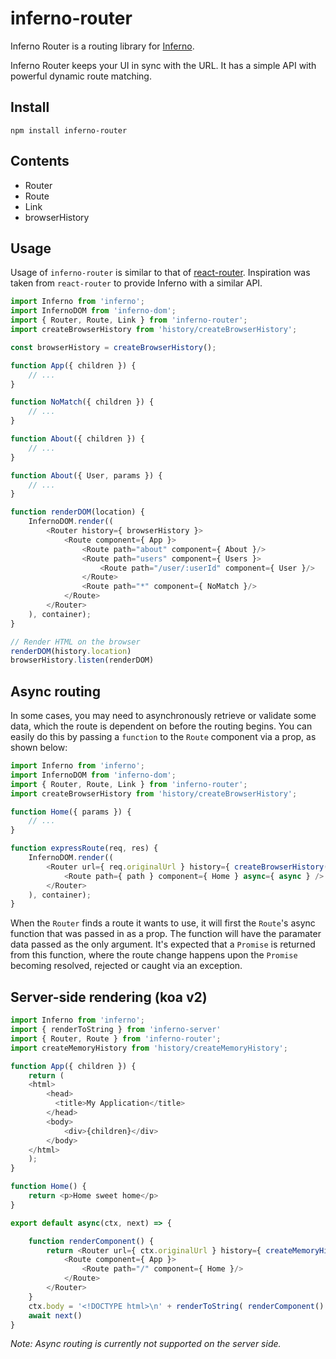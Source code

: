 # inferno-router

Inferno Router is a routing library for [Inferno](https://github.com/trueadm/inferno).

Inferno Router keeps your UI in sync with the URL. It has a simple API with powerful dynamic route matching.

## Install

```
npm install inferno-router
```

## Contents

* Router
* Route
* Link
* browserHistory

## Usage

Usage of `inferno-router` is similar to that of [react-router](https://github.com/reactjs/react-router). 
Inspiration was taken from `react-router` to provide Inferno with a similar API. 

```js
import Inferno from 'inferno';
import InfernoDOM from 'inferno-dom';
import { Router, Route, Link } from 'inferno-router';
import createBrowserHistory from 'history/createBrowserHistory';

const browserHistory = createBrowserHistory();

function App({ children }) {
	// ...
}

function NoMatch({ children }) {
	// ...
}

function About({ children }) {
	// ...
}

function About({ User, params }) {
	// ...
}

function renderDOM(location) {
    InfernoDOM.render((
        <Router history={ browserHistory }>
            <Route component={ App }>
                <Route path="about" component={ About }/>
                <Route path="users" component={ Users }>
                    <Route path="/user/:userId" component={ User }/>
                </Route>
                <Route path="*" component={ NoMatch }/>
            </Route>
        </Router>
    ), container);
}

// Render HTML on the browser
renderDOM(history.location)
browserHistory.listen(renderDOM)
```

## Async routing

In some cases, you may need to asynchronously retrieve or validate some data, which the route is dependent on before the routing begins.
You can easily do this by passing a `function` to the `Route` component via a prop, as shown below:

```js
import Inferno from 'inferno';
import InfernoDOM from 'inferno-dom';
import { Router, Route, Link } from 'inferno-router';
import createBrowserHistory from 'history/createBrowserHistory';

function Home({ params }) {
	// ...
}

function expressRoute(req, res) {
    InfernoDOM.render((
        <Router url={ req.originalUrl } history={ createBrowserHistory() }>
            <Route path={ path } component={ Home } async={ async } />
        </Router>
    ), container);
}
```

When the `Router` finds a route it wants to use, it will first the `Route`'s async function that was passed in as a prop. The function will
have the paramater data passed as the only argument. It's expected that a `Promise` is returned from this function, where the route change
happens upon the `Promise` becoming resolved, rejected or caught via an exception.

## Server-side rendering (koa v2)

```js
import Inferno from 'inferno';
import { renderToString } from 'inferno-server'
import { Router, Route } from 'inferno-router';
import createMemoryHistory from 'history/createMemoryHistory';

function App({ children }) {
	return (
	<html>
        <head>
          <title>My Application</title>
        </head>
        <body>
            <div>{children}</div>
        </body>
    </html>
    );
}

function Home() {
	return <p>Home sweet home</p>
}

export default async(ctx, next) => {

    function renderComponent() {
        return <Router url={ ctx.originalUrl } history={ createMemoryHistory() }>
            <Route component={ App }>
                <Route path="/" component={ Home }/>
            </Route>
        </Router>
    }
    ctx.body = '<!DOCTYPE html>\n' + renderToString( renderComponent() )
    await next()
}
```

_Note: Async routing is currently not supported on the server side._

